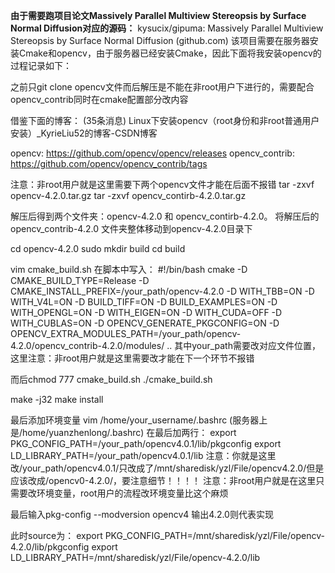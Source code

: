 **由于需要跑项目论文Massively Parallel Multiview Stereopsis by Surface Normal Diffusion对应的源码：**
kysucix/gipuma: Massively Parallel Multiview Stereopsis by Surface Normal Diffusion (github.com)
该项目需要在服务器安装Cmake和opencv，由于服务器已经安装Cmake，因此下面将我安装opencv的过程记录如下：

之前只git clone opencv文件而后解压是不能在非root用户下进行的，需要配合opencv_contrib同时在cmake配置部分改内容

借鉴下面的博客：
(35条消息) Linux下安装opencv（root身份和非root普通用户安装）_KyrieLiu52的博客-CSDN博客


opencv: https://github.com/opencv/opencv/releases
opencv_contrib: https://github.com/opencv/opencv_contrib/tags

注意：非root用户就是这里需要下两个opencv文件才能在后面不报错
tar -zxvf opencv-4.2.0.tar.gz
tar -zxvf opencv_contirb-4.2.0.tar.gz

解压后得到两个文件夹：opencv-4.2.0 和 opencv_contirb-4.2.0。
将解压后的opencv_contrib-4.2.0 文件夹整体移动到opencv-4.2.0目录下

cd opencv-4.2.0
sudo mkdir build
cd build

vim cmake_build.sh
在脚本中写入：
#!/bin/bash
cmake -D CMAKE_BUILD_TYPE=Release -D CMAKE_INSTALL_PREFIX=/your_path/opencv-4.2.0 -D WITH_TBB=ON -D WITH_V4L=ON -D BUILD_TIFF=ON -D BUILD_EXAMPLES=ON -D WITH_OPENGL=ON -D WITH_EIGEN=ON -D WITH_CUDA=OFF -D WITH_CUBLAS=ON -D OPENCV_GENERATE_PKGCONFIG=ON -D OPENCV_EXTRA_MODULES_PATH=/your_path/opencv-4.2.0/opencv_contrib-4.2.0/modules/ ..
其中your_path需要改对应文件位置，这里注意：非root用户就是这里需要改才能在下一个环节不报错

而后chmod 777 cmake_build.sh
./cmake_build.sh

make -j32
make install

最后添加环境变量
vim /home/your_username/.bashrc  (服务器上是/home/yuanzhenlong/.bashrc)
在最后加两行：
export PKG_CONFIG_PATH=/your_path/opencv4.0.1/lib/pkgconfig
export LD_LIBRARY_PATH=/your_path/opencv4.0.1/lib
注意：你就是这里改/your_path/opencv4.0.1/只改成了/mnt/sharedisk/yzl/File/opencv4.2.0/但是应该改成/opencv0-4.2.0/，要注意细节！！！！
注意：非root用户就是在这里只需要改环境变量，root用户的流程改环境变量比这个麻烦

最后输入pkg-config --modversion opencv4
输出4.2.0则代表实现

此时source为：
export PKG_CONFIG_PATH=/mnt/sharedisk/yzl/File/opencv-4.2.0/lib/pkgconfig
export LD_LIBRARY_PATH=/mnt/sharedisk/yzl/File/opencv-4.2.0/lib